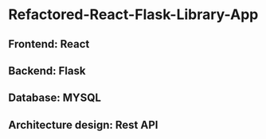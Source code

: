# Refactored-React-Flask-Library-App
## Frontend: React
## Backend: Flask
## Database: MYSQL
## Architecture design: Rest API
